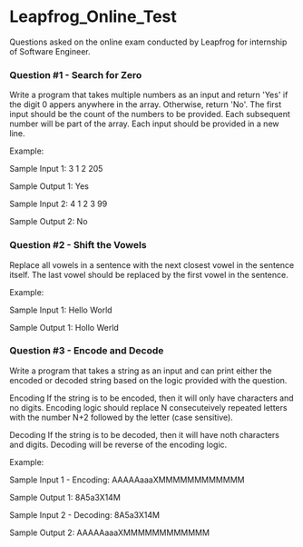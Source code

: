 # Leapfrog_Online_Test
Questions asked on the online exam conducted by Leapfrog for internship of Software Engineer.

### Question #1 - Search for Zero
Write a program that takes multiple numbers as an input and return 'Yes' if the digit 0 appers anywhere in the array. Otherwise, return 'No'. The first input should be the count of the numbers to be provided. Each subsequent number will be part of the array. Each input should be provided in a new line.

Example:

Sample Input 1:
3
1
2
205

Sample Output 1:
Yes

Sample Input 2:
4
1
2
3
99

Sample Output 2:
No

### Question #2 - Shift the Vowels
Replace all vowels in a sentence with the next closest vowel in the sentence itself. The last vowel should be replaced by the first vowel in the sentence.

Example:

Sample Input 1:
Hello World

Sample Output 1:
Hollo Werld

### Question #3 - Encode and Decode
Write a program that takes a string as an input and can print either the encoded or decoded string based on the logic provided with the question.

Encoding
If the string is to be encoded, then it will only have characters and no digits. Encoding logic should replace N consecuteively repeated letters with the number N+2 followed by the letter (case sensitive).

Decoding
If the string is to be decoded, then it will have noth characters and digits. Decoding will be reverse of the encoding logic.

Example:

Sample Input 1 - Encoding:
AAAAAaaaXMMMMMMMMMMMM

Sample Output 1:
8A5a3X14M

Sample Input 2 - Decoding:
8A5a3X14M

Sample Output 2:
AAAAAaaaXMMMMMMMMMMMM